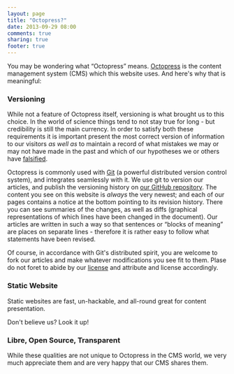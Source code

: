 ```yaml
---
layout: page
title: "Octopress?"
date: 2013-09-29 08:00
comments: true
sharing: true
footer: true
---
```


You may be wondering what “Octopress” means. [Octopress](http://octopress.org/) is the content management system (CMS) which this website uses. And here's why that is meaningful:

### Versioning
While not a feature of Octopress itself, versioning is what brought us to this choice.
In the world of science things tend to not stay true for long - but credibility is still the main currency.
In order to satisfy both these requirements it is important present the most correct version of information to our visitors *as well as* to maintain a record of what mistakes we may or may not have made in the past and which of our hypotheses we or others have [falsified](http://en.wikipedia.org/wiki/Falsify).

Octopress is commonly used with [Git](http://git-scm.com/) (a powerful distributed version control system), and integrates seamlessly with it.
We use git to version our articles, and publish the versioning history on [our GitHub repository](https://github.com/TheChymera/neuroenhance).
The content you see on this website is *always* the very newest; and each of our pages contains a notice at the bottom pointing to its revision history.
There you can see summaries of the changes, as well as diffs (graphical representations of which lines have been changed in the document).
Our articles are written in such a way so that sentences or “blocks of meaning” are places on separate lines - therefore it is rather easy to follow what statements have been revised.

Of course, in accordance with Git's distributed spirit, you are welcome to fork our articles and make whatever modifications you see fit to them.
Plase do not foret to abide by our [license](http://creativecommons.org/licenses/by-sa/3.0/) and attribute and license accordingly. 

### Static Website
Static websites are fast, un-hackable, and all-round great for content presentation.

Don't believe us? Look it up!

### Libre, Open Source, Transparent
While these qualities are not unique to Octopress in the CMS world, we very much appreciate them and are very happy that our CMS shares them.

